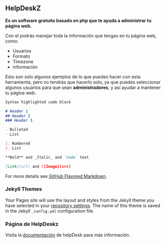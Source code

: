 ## HelpDeskZ

**Es un software gratuito basado en php que te ayuda a administrar tu página web.**

Con el podrás manejar toda la información que tengas en tu página web, como:

- Usuarios
- Formato
- Timezone
- información

Esto son solo algunos ejemplos de lo que puedes hacer con esta herramienta, pero no tendrás que hacerlo solo, ya que puedes seleccionar algunos usuarios para que sean **administradores**, y así ayudar a mantener tu página web. 

```markdown
Syntax highlighted code block

# Header 1
## Header 2
### Header 3

- Bulleted
- List

1. Numbered
2. List

**Bold** and _Italic_ and `Code` text

[Link](url) and ![Image](src)
```

For more details see [GitHub Flavored Markdown](https://guides.github.com/features/mastering-markdown/).

### Jekyll Themes

Your Pages site will use the layout and styles from the Jekyll theme you have selected in your [repository settings](https://github.com/Jopugo/Jopugo.HelpDeskZ.io/settings/pages). The name of this theme is saved in the Jekyll `_config.yml` configuration file.

### Página de HelpDeskz

Visita la [documentación](https://www.helpdeskz.com) de helpDesk para más información.

